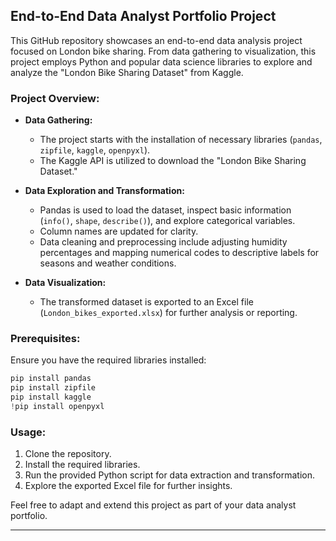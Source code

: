 ## End-to-End Data Analyst Portfolio Project

This GitHub repository showcases an end-to-end data analysis project focused on London bike sharing. From data gathering to visualization, this project employs Python and popular data science libraries to explore and analyze the "London Bike Sharing Dataset" from Kaggle.

### Project Overview:

- **Data Gathering:**
  - The project starts with the installation of necessary libraries (`pandas`, `zipfile`, `kaggle`, `openpyxl`).
  - The Kaggle API is utilized to download the "London Bike Sharing Dataset."

- **Data Exploration and Transformation:**
  - Pandas is used to load the dataset, inspect basic information (`info()`, `shape`, `describe()`), and explore categorical variables.
  - Column names are updated for clarity.
  - Data cleaning and preprocessing include adjusting humidity percentages and mapping numerical codes to descriptive labels for seasons and weather conditions.

- **Data Visualization:**
  - The transformed dataset is exported to an Excel file (`London_bikes_exported.xlsx`) for further analysis or reporting.

### Prerequisites:
Ensure you have the required libraries installed:
```python
pip install pandas
pip install zipfile
pip install kaggle
!pip install openpyxl
```

### Usage:
1. Clone the repository.
2. Install the required libraries.
3. Run the provided Python script for data extraction and transformation.
4. Explore the exported Excel file for further insights.

Feel free to adapt and extend this project as part of your data analyst portfolio.

---

